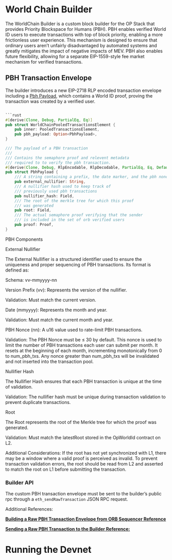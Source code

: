 # World Chain Builder

The WorldChain Builder is a custom block builder for the OP Stack that provides Priority Blockspace for Humans (PBH). PBH enables verified World ID users to execute transactions with top of block priority, enabling a more frictionless user experience. This mechanism is designed to ensure that ordinary users aren’t unfairly disadvantaged by automated systems and greatly mitigates the impact of negative impacts of MEV. PBH also enables future flexibility, allowing for a separate EIP-1559-style fee market mechanism for verified transactions.


## PBH Transaction Envelope
The builder introduces a new EIP-2718 RLP encoded transaction envelope including a [Pbh Payload](https://github.com/worldcoin/world-chain/blob/8d60a1e79dbb3be68db075d49b3d0a8a67e45b3e/world-chain-builder/src/pbh/payload.rs#L50), which contains a World ID proof, proving the transaction was created by a verified user.

```rust

```rust
#[derive(Clone, Debug, PartialEq, Eq)]
pub struct WorldChainPooledTransactionsElement {
    pub inner: PooledTransactionsElement,
    pub pbh_payload: Option<PbhPayload>,
}

/// The payload of a PBH transaction
///
/// Contains the semaphore proof and relevent metadata
/// required to to verify the pbh transaction.
#[derive(Clone, Debug, RlpEncodable, RlpDecodable, PartialEq, Eq, Default)]
pub struct PbhPayload {
    /// A string containing a prefix, the date marker, and the pbh nonce
    pub external_nullifier: String,
    /// A nullifier hash used to keep track of
    /// previously used pbh transactions
    pub nullifier_hash: Field,
    /// The root of the merkle tree for which this proof
    /// was generated
    pub root: Field,
    /// The actual semaphore proof verifying that the sender
    /// is included in the set of orb verified users
    pub proof: Proof,
}

```

PBH Components

External Nullifier

The External Nullifier is a structured identifier used to ensure the uniqueness and proper sequencing of PBH transactions. Its format is defined as:

Schema: vv-mmyyyy-nn

Version Prefix (vv): Represents the version of the nullifier.

Validation: Must match the current version.

Date (mmyyyy): Represents the month and year.

Validation: Must match the current month and year.

PBH Nonce (nn): A u16 value used to rate-limit PBH transactions.

Validation: The PBH Nonce must be ≤ 30 by default. This nonce is used to limit the number of PBH transactions each user can submit per month. It resets at the beginning of each month, incrementing monotonically from 0 to num_pbh_txs. Any nonce greater than num_pbh_txs will be invalidated and not inserted into the transaction pool.

Nullifier Hash

The Nullifier Hash ensures that each PBH transaction is unique at the time of validation.

Validation: The nullifier hash must be unique during transaction validation to prevent duplicate transactions.

Root

The Root represents the root of the Merkle tree for which the proof was generated.

Validation: Must match the latestRoot stored in the OpWorldId contract on L2.

Additional Considerations: If the root has not yet synchronized with L1, there may be a window where a valid proof is perceived as invalid. To prevent transaction validation errors, the root should be read from L2 and asserted to match the root on L1 before submitting the transaction.


### **Builder API**

The custom PBH transaction envelope must be sent to the builder’s public rpc through a `eth_sendRawTransaction` JSON RPC request. 

Additional References:

[**Building a Raw PBH Transaction Envelope from ORB Sequencer Reference**](https://github.com/worldcoin/world-chain/blob/8d60a1e79dbb3be68db075d49b3d0a8a67e45b3e/world-chain-builder/crates/toolkit/README.md)

[**Sending a Raw PBH Transaction to the Builder Reference:**](ttps://github.com/worldcoin/world-chain/blob/8d60a1e79dbb3be68db075d49b3d0a8a67e45b3e/world-chain-builder/crates/assertor/src/main.rs#L119)







# Running the Devnet

